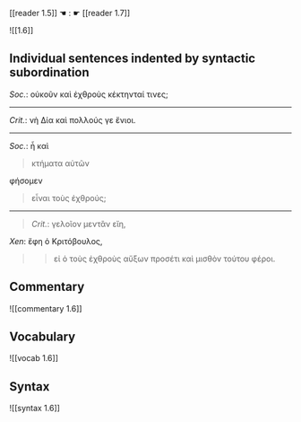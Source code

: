 [[reader 1.5]] ☚ : ☛ [[reader 1.7]]

![[1.6]]

## Individual sentences indented by syntactic subordination

_Soc._: οὐκοῦν καὶ ἐχθροὺς κέκτηνταί τινες;

---

_Crit._: νὴ Δία καὶ πολλούς γε ἔνιοι.

---

_Soc._: ἦ καὶ 

> κτήματα αὐτῶν 

φήσομεν 

> εἶναι τοὺς ἐχθρούς;

---


> _Crit._: γελοῖον μεντἂν εἴη,

*Xen*: ἔφη ὁ Κριτόβουλος,

>> εἰ ὁ τοὺς ἐχθροὺς αὔξων  προσέτι καὶ μισθὸν τούτου φέροι.

## Commentary

![[commentary 1.6]]

## Vocabulary

![[vocab 1.6]]

## Syntax

![[syntax 1.6]]

